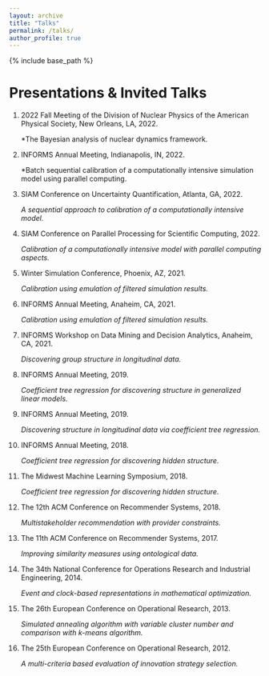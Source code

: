 ```yaml
---
layout: archive
title: "Talks"
permalink: /talks/
author_profile: true
---
```


{% include base_path %}

Presentations & Invited Talks
======
1. 2022 Fall Meeting of the Division of Nuclear Physics of the American Physical Society, New Orleans, LA, 2022.

    *The Bayesian analysis of nuclear dynamics framework.

2. INFORMS Annual Meeting, Indianapolis, IN, 2022. 

    *Batch sequential calibration of a computationally intensive simulation model using parallel computing.
    
3. SIAM Conference on Uncertainty Quantification, Atlanta, GA, 2022.

    *A sequential approach to calibration of a computationally intensive model.*
    
4. SIAM Conference on Parallel Processing for Scientific Computing, 2022.

    *Calibration of a computationally intensive model with parallel computing aspects.*

5. Winter Simulation Conference, Phoenix, AZ, 2021.

    *Calibration using emulation of filtered simulation results.*

6. INFORMS Annual Meeting, Anaheim, CA, 2021.

    *Calibration using emulation of filtered simulation results.*

7. INFORMS Workshop on Data Mining and Decision Analytics, Anaheim, CA, 2021.

    *Discovering group structure in longitudinal data.*

8. INFORMS Annual Meeting, 2019.

    *Coefficient tree regression for discovering structure in generalized linear models.*

9. INFORMS Annual Meeting, 2019.

    *Discovering structure in longitudinal data via coefficient tree regression.*

10. INFORMS Annual Meeting, 2018.

    *Coefficient tree regression for discovering hidden structure.*

11. The Midwest Machine Learning Symposium, 2018.

    *Coefficient tree regression for discovering hidden structure.*

12. The 12th ACM Conference on Recommender Systems, 2018.

    *Multistakeholder recommendation with provider constraints.*

13. The 11th ACM Conference on Recommender Systems, 2017.

    *Improving similarity measures using ontological data.*

14. The 34th National Conference for Operations Research and Industrial Engineering, 2014.

    *Event and clock-based representations in mathematical optimization.*

15. The 26th European Conference on Operational Research, 2013.

    *Simulated annealing algorithm with variable cluster number and comparison with $k$-means algorithm.*

16. The 25th European Conference on Operational Research, 2012.

    *A multi-criteria based evaluation of innovation strategy selection.*
